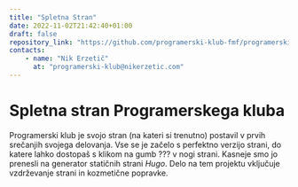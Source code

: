 ```yaml
---
title: "Spletna Stran"
date: 2022-11-02T21:42:40+01:00
draft: false
repository_link: "https://github.com/programerski-klub-fmf/programerski-klub-fmf.github.io"
contacts:
    - name: "Nik Erzetič"
      at: "programerski-klub@nikerzetic.com"
---
```


# Spletna stran Programerskega kluba

Programerski klub je svojo stran (na kateri si trenutno) postavil v prvih srečanjih svojega delovanja. Vse se je začelo s perfektno verzijo strani, do katere lahko dostopaš s klikom na gumb ??? v nogi strani. Kasneje smo jo prenesli na generator statičnih strani *Hugo*. Delo na tem projektu vključuje vzdrževanje strani in kozmetične popravke. 